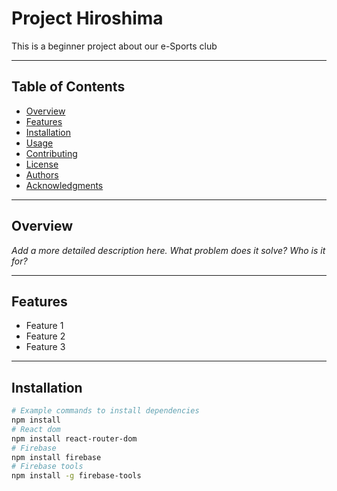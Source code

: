 # Project Hiroshima

This is a beginner project about our e-Sports club

---

## Table of Contents

- [Overview](#overview)
- [Features](#features)
- [Installation](#installation)
- [Usage](#usage)
- [Contributing](#contributing)
- [License](#license)
- [Authors](#authors)
- [Acknowledgments](#acknowledgments)

---

## Overview

_Add a more detailed description here. What problem does it solve? Who is it for?_

---

## Features

- Feature 1
- Feature 2
- Feature 3

---

## Installation

```bash
# Example commands to install dependencies
npm install
# React dom
npm install react-router-dom
# Firebase
npm install firebase
# Firebase tools
npm install -g firebase-tools